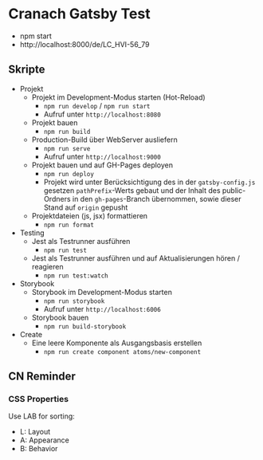 # Cranach Gatsby Test

- npm start
- http://localhost:8000/de/LC_HVI-56_79



## Skripte

- Projekt
  - Projekt im Development-Modus starten (Hot-Reload)
    - ```npm run develop``` / ```npm run start```
    - Aufruf unter ```http://localhost:8080```
  - Projekt bauen
    - ```npm run build```
  - Production-Build über WebServer ausliefern
    - ```npm run serve```
    - Aufruf unter ```http://localhost:9000```
  - Projekt bauen und auf GH-Pages deployen
    - ```npm run deploy```
    - Projekt wird unter Berücksichtigung des in der `gatsby-config.js` gesetzen `pathPrefix`-Werts gebaut und der Inhalt des public-Ordners in den `gh-pages`-Branch übernommen, sowie dieser Stand auf `origin` gepusht
  - Projektdateien (js, jsx) formattieren
    - ```npm run format```
- Testing
  - Jest als Testrunner ausführen
    - ```npm run test```
  - Jest als Testrunner ausführen und auf Aktualisierungen hören / reagieren
    - ```npm run test:watch```
- Storybook
  - Storybook im Development-Modus starten
    - ```npm run storybook```
    - Aufruf unter ```http://localhost:6006```
  - Storybook bauen
    - ```npm run build-storybook```
- Create
  - Eine leere Komponente als Ausgangsbasis erstellen
    - ```npm run create component atoms/new-component```


## CN Reminder

### CSS Properties
Use LAB for sorting:
- L: Layout
- A: Appearance
- B: Behavior
